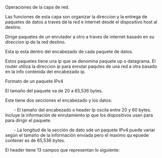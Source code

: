 Operaciones de la capa de red.

Las funciones de esta capa son organizar la direccion y la entrega de paquetes de datos a traves de la red e internet desde el dispositivo host al destino.

Dirige paquetes de un enrutador a otro a traves de internet basado en su direccion ip de la red destino.

Esta ip esta dentro del encabezado de cada paquete de datos.

Estos paquetes tiene una ip que se denomina paquete up o datagrama. El router utiliza la direccion ip para enrutar paqutes de una red a otra basado en la info contenida del encabezado ip.

Formato de un paquete IPv4

El tamaño del paquete va de 20 a 65,536 bytes.

Este tiene dos secciones el encabezado y los datos:

  - El tamaño del encabezado o header Ip oscila entre 20 y 60 bytes. Incluye la información de enrutamiento ip que los dispositivos usan para para dirigir el paquete.

  - La longitud de la sección de dato sde un paquete IPv4 puede variar según el tamaño de la información enviada pero el maximo qu epuede contener es de 65,536 bytes.

El header tiene 13 campos que representan lo siguiente: